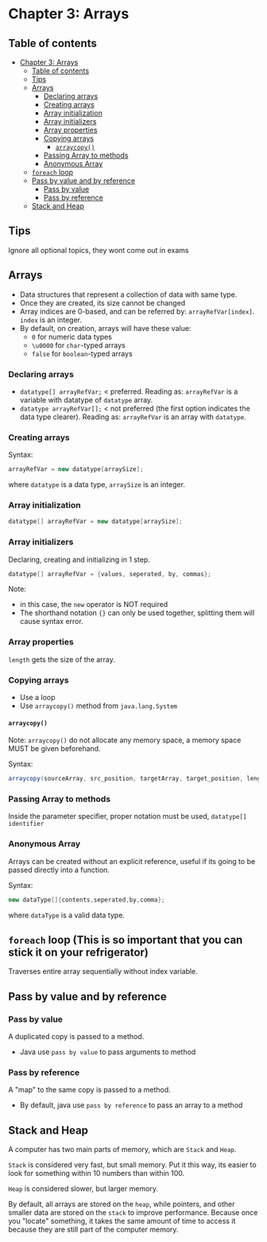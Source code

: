 # Chapter 3: Arrays

## Table of contents

- [Chapter 3: Arrays](#Chapter-3-Arrays)
  - [Table of contents](#Table-of-contents)
  - [Tips](#Tips)
  - [Arrays](#Arrays)
    - [Declaring arrays](#Declaring-arrays)
    - [Creating arrays](#Creating-arrays)
    - [Array initialization](#Array-initialization)
    - [Array initializers](#Array-initializers)
    - [Array properties](#Array-properties)
    - [Copying arrays](#Copying-arrays)
      - [`arraycopy()`](#arraycopy)
    - [Passing Array to methods](#Passing-Array-to-methods)
    - [Anonymous Array](#Anonymous-Array)
  - [`foreach` loop](#foreach-loop)
  - [Pass by value and by reference](#Pass-by-value-and-by-reference)
    - [Pass by value](#Pass-by-value)
    - [Pass by reference](#Pass-by-reference)
  - [Stack and Heap](#Stack-and-Heap)

## Tips

Ignore all optional topics, they wont come out in exams

## Arrays

- Data structures that represent a collection of data with same type.
- Once they are created, its size cannot be changed
- Array indices are 0-based, and can be referred by: `arrayRefVar[index]`. `index` is an integer.
- By default, on creation, arrays will have these value:
  - `0` for numeric data types
  - `\u0000` for `char`-typed arrays
  - `false` for `boolean`-typed arrays

### Declaring arrays

- `datatype[] arrayRefVar;` < preferred. Reading as: `arrayRefVar` is a variable with datatype of `datatype` array.
- `datatype arrayRefVar[];` < not preferred (the first option indicates the data type clearer). Reading as: `arrayRefVar` is an array with `datatype`.

### Creating arrays

Syntax:

```java
arrayRefVar = new datatype[arraySize];
```

where `datatype` is a data type, `arraySize` is an integer.

### Array initialization

```java
datatype[] arrayRefVar = new datatype[arraySize];
```

### Array initializers

Declaring, creating and initializing in 1 step.

```java
datatype[] arrayRefVar = {values, seperated, by, commas};
```

Note: 
- in this case, the `new` operator is NOT required
- The shorthand notation `{}` can only be used together, splitting them will cause syntax error.

### Array properties

`length` gets the size of the array.

### Copying arrays

- Use a loop
- Use `arraycopy()` method from `java.lang.System`

#### `arraycopy()`

Note: `arraycopy()` do not allocate any memory space, a memory space MUST be given beforehand.

Syntax:

```java
arraycopy(sourceArray, src_position, targetArray, target_position, length);
```

### Passing Array to methods

Inside the parameter specifier, proper notation must be used, `datatype[] identifier`

### Anonymous Array

Arrays can be created without an explicit reference, useful if its going to be passed directly into a function.

Syntax:

```java
new dataType[]{contents,seperated,by,comma};
```

where `dataType` is a valid data type.

## `foreach` loop (This is so important that you can stick it on your refrigerator)

Traverses entire array sequentially without index variable.

## Pass by value and by reference

### Pass by value

A duplicated copy is passed to a method.

- Java use `pass by value` to pass arguments to method

### Pass by reference

A "map" to the same copy is passed to a method.

- By default, java use `pass by reference` to pass an array to a method

## Stack and Heap

A computer has two main parts of memory, which are `Stack` and `Heap`.

`Stack` is considered very fast, but small memory. Put it this way, its easier to look for something within 10 numbers than within 100.

`Heap` is considered slower, but larger memory.

By default, all arrays are stored on the `heap`, while pointers, and other smaller data are stored on the `stack` to improve performance. Because once you "locate" something, it takes the same amount of time to access it because they are still part of the computer memory.


